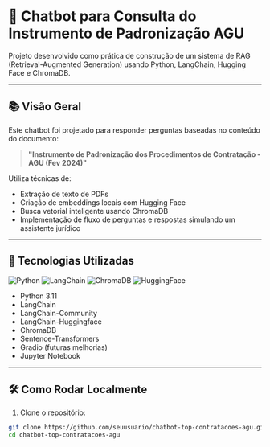 # 🤖 Chatbot para Consulta do Instrumento de Padronização AGU

Projeto desenvolvido como prática de construção de um sistema de RAG (Retrieval-Augmented Generation) usando Python, LangChain, Hugging Face e ChromaDB.

---

## 📚 Visão Geral

Este chatbot foi projetado para responder perguntas baseadas no conteúdo do documento:

> **"Instrumento de Padronização dos Procedimentos de Contratação - AGU (Fev 2024)"**

Utiliza técnicas de:
- Extração de texto de PDFs
- Criação de embeddings locais com Hugging Face
- Busca vetorial inteligente usando ChromaDB
- Implementação de fluxo de perguntas e respostas simulando um assistente jurídico

---

## 🚀 Tecnologias Utilizadas

![Python](https://img.shields.io/badge/Python-3.11-blue)
![LangChain](https://img.shields.io/badge/LangChain-Framework-green)
![ChromaDB](https://img.shields.io/badge/ChromaDB-Vector%20Database-orange)
![HuggingFace](https://img.shields.io/badge/HuggingFace-Transformers-yellow)

- Python 3.11
- LangChain
- LangChain-Community
- LangChain-Huggingface
- ChromaDB
- Sentence-Transformers
- Gradio (futuras melhorias)
- Jupyter Notebook

---

## 🛠️ Como Rodar Localmente

1. Clone o repositório:

```bash
git clone https://github.com/seuusuario/chatbot-top-contratacoes-agu.git
cd chatbot-top-contratacoes-agu
